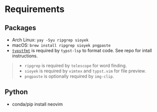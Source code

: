 # Requirements

## Packages

- Arch Linux: `yay -Syu ripgrep sioyek`
- macOS: `brew install ripgrep sioyek pngpaste`
- [`typstfmt`](https://github.com/astrale-sharp/typstfmt) is required by
  `typst-lsp` to format code. See repo for intall instructions.

> - `ripgrep` is required by `telescope` for word finding.
> - `sioyek` is required by `vimtex` and `typst.vim` for file preview.
> - `pngpaste` is optionally required by `img-clip`.

## Python

- conda/pip install neovim
